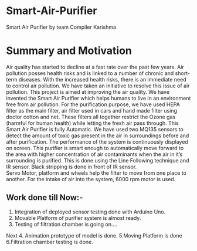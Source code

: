# Smart-Air-Purifier
Smart Air Purifier by team Compiler Karishma
# Summary and Motivation
Air quality has started to decline at a fast rate over the past few years. Air pollution posses health risks and is linked to a number of chronic and short-term diseases. With the increased health risks, there is an immediate need to control air pollution. We have taken an initiative to resolve this issue of air pollution.
This project is aimed at improving the air quality. We have invented the Smart Air Purifier which helps humans to live in an environment free from air pollution. For the purification purpose, we have used  HEPA filter as the main filter, air filter used in cars and hand made filter using doctor cotton and net. These filters all together restrict the Ozone gas (harmful for human health) while letting the fresh air pass through.
This Smart Air Purifier is fully Automatic. We have used two MQ135 sensors to detect the amount of toxic gas present in the air in surroundings before and after purification. The performance of the system is continuously displayed on screen.
This purifier is smart enough to automatically move forward to the area with higher concentration of air contaminants when the air in it’s  surrounding is purified. This is done using the Line Following technique and IR sensor. Black stripping is done in front of IR sensor.    
Servo Motor, platform and wheels help the filter to move from one place to another. For the intake of air into the system, 6000 rpm motor is used.
## Work done till Now:-
1. Integration of deployed sensor testing done with Arduino Uno.
2. Movable Platform of purifier system is almost ready.
3. Testing of filtration chamber is going on....

Next
4. Animation prototype of model is done.
5.Moving Platform is done
6.Filtration chamber testing is done.


